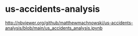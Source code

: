 # us-accidents-analysis

http://nbviewer.org/github/matthewmachnowski/us-accidents-analysis/blob/main/us_accidents_analysis.ipynb
